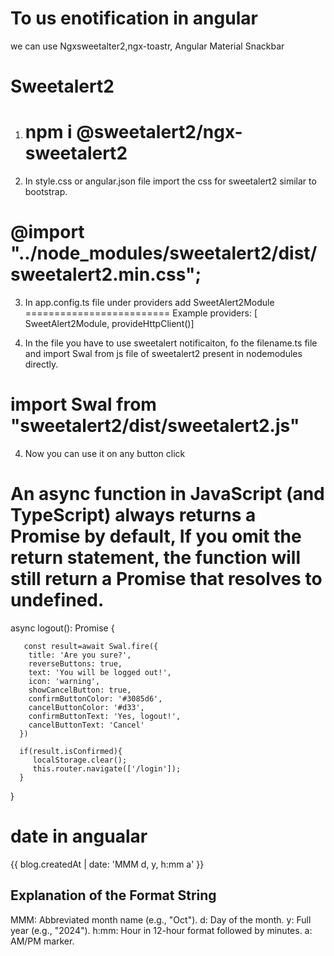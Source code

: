 # To us enotification in angular
we can use  Ngxsweetalter2,ngx-toastr,  Angular Material Snackbar

# Sweetalert2

1. # npm i @sweetalert2/ngx-sweetalert2

2. In style.css or angular.json file import the css for sweetalert2 similar to bootstrap.

# @import "../node_modules/sweetalert2/dist/sweetalert2.min.css";


3. In app.config.ts file
under providers add SweetAlert2Module
=========================
Example
providers: [ SweetAlert2Module,
    provideHttpClient()]

3. In the file you have to use sweetalert notificaiton, fo the filename.ts file and import Swal from  js file of sweetalert2 present in nodemodules directly.

# import Swal from "sweetalert2/dist/sweetalert2.js"

4. Now you can use it on any button click

# An async function in JavaScript (and TypeScript) always returns a Promise by default, If you omit the return statement, the function will still return a Promise that resolves to undefined.

async logout(): Promise<void> {

       const result=await Swal.fire({
        title: 'Are you sure?',
        reverseButtons: true,
        text: 'You will be logged out!',
        icon: 'warning',
        showCancelButton: true,
        confirmButtonColor: '#3085d6',
        cancelButtonColor: '#d33',
        confirmButtonText: 'Yes, logout!',
        cancelButtonText: 'Cancel'
      })

      if(result.isConfirmed){
         localStorage.clear();
         this.router.navigate(['/login']);
      }
    
  }

# date in angualar

 <p class="card-text text-muted">{{ blog.createdAt | date: 'MMM d, y, h:mm a' }}</p>
 
## Explanation of the Format String
MMM: Abbreviated month name (e.g., "Oct").
d: Day of the month.
y: Full year (e.g., "2024").
h:mm: Hour in 12-hour format followed by minutes.
a: AM/PM marker.